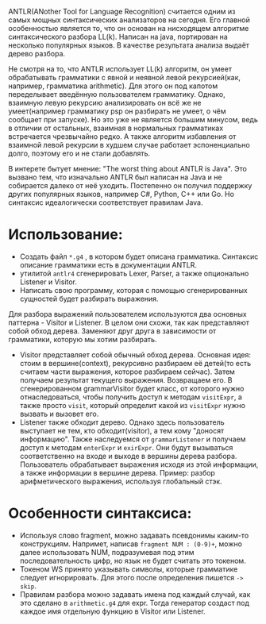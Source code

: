 <p> ANTLR(ANother Tool for Language Recognition) считается одним из самых мощных синтаксических анализаторов на сегодня. Его главной особенностью является то, что он основан на нисходящем алгоритме синтаксического разбора LL(k). Написан на java, портирован на несколько популярных языков. В качестве результата анализа выдаёт дерево разбора. </p>

<p> Не смотря на то, что ANTLR использует LL(k) алгоритм, он умеет обрабатывать грамматики с явной и неявной левой рекурсией(как, например, грамматика arithmetic). Для этого он под капотом переделывает введённую пользователем грамматику. Однако, взаимную левую рекурсию анализировать он всё же не умеет(например грамматику psp он разбирать не умеет, о чём сообщает при запуске). Но это уже не является большим минусом, ведь в отличии от остальных, взаимная в нормальных грамматиках встречается чрезвычайно редко. А также алгоритм избавления от взаимной левой рекурсии в худшем случае работает эспоненциально долго, поэтому его и не стали добавлять. </p>

<p> В интерете бытует мнение: "The worst thing about ANTLR is Java". Это вызвано тем, что изначально ANTLR был написан на Java и не собирается далеко от неё уходить. Постепенно он получил поддержку других популярных языков, например C#, Python, C++ или Go. Но синтаксис идеалогически соответствует правилам Java. </p>

# Использование:
- Создать файл `*.g4` , в котором будет описана грамматика. Синтаксис описание грамматики есть в документации ANTLR.
- утилитой `antlr4` сгенерировать Lexer, Parser, а также опционально Listener и Visitor.
- Написать свою программу, которая с помощью сгенерированных сущностей будет разбирать выражения.

Для разбора выражений пользователем используются два основных паттерна - Visitor и Listener. В целом они схожи, так как представляют собой обход дерева. Заменяют друг друга в зависимости от грамматики, которую мы хотим разбирать.

- Visitor представляет собой обычный обход дерева. Основная идея: стоим в вершине(context), рекурсивно разбираем её детей(то есть считаем части выражения, которое разбираем сейчас). Затем получаем результат текущего выражения. Возвращаем его. В сгенерированном grammarVisitor будет класс, от которого нужно отнаследоваться, чтобы получить доступ к методам `visitExpr`, а также просто `visit`, который определит какой из `visitExpr` нужно вызвать и вызовет его.
- Listener также обходит дерево. Однако здесь пользователь выступает не тем, кто обходит(visitor), а тем кому "доносят информацию". Также наследуемся от `grammarListener` и получаем доступ к методам `enterExpr` и `exirExpr`. Они будут вызываться соответственно на входе и выходе в вершины дерева разбора. Пользователь обрабатывает выражения исходя из этой информации, а также информации в вершине дерева.
Пример: разбор арифметического выражения, используя глобальный стэк.

# Особенности синтаксиса:
- Используя слово fragment, можно задавать псевдонимы каким-то конструкциям. Напримет, написав `fragment NUM : (0-9)+`, можно далее использовать NUM, подразумевая под этим последовательность цифр, но язык не будет считать это токеном.
- Токеном WS принято указывать символы, которые грамматике следует игнорировать. Для этого после определения пишется `-> skip`.
- Правилам разбора можно задавать имена под каждый случай, как это сделано в `arithmetic.g4` для expr. Тогда генератор создаст под каждое имя отдельную функцию в Visitor или Listener. 